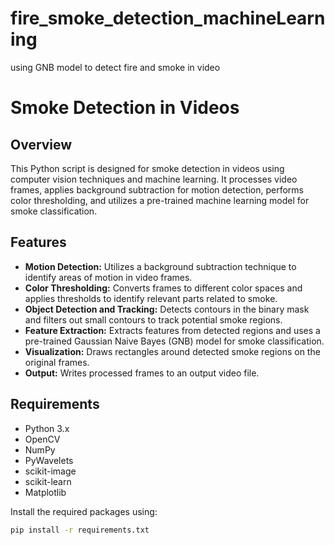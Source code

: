 # fire_smoke_detection_machineLearning
using GNB model to detect fire and smoke in video

# Smoke Detection in Videos

## Overview

This Python script is designed for smoke detection in videos using computer vision techniques and machine learning. It processes video frames, applies background subtraction for motion detection, performs color thresholding, and utilizes a pre-trained machine learning model for smoke classification.

## Features

- **Motion Detection:** Utilizes a background subtraction technique to identify areas of motion in video frames.
- **Color Thresholding:** Converts frames to different color spaces and applies thresholds to identify relevant parts related to smoke.
- **Object Detection and Tracking:** Detects contours in the binary mask and filters out small contours to track potential smoke regions.
- **Feature Extraction:** Extracts features from detected regions and uses a pre-trained Gaussian Naive Bayes (GNB) model for smoke classification.
- **Visualization:** Draws rectangles around detected smoke regions on the original frames.
- **Output:** Writes processed frames to an output video file.

## Requirements

- Python 3.x
- OpenCV
- NumPy
- PyWavelets
- scikit-image
- scikit-learn
- Matplotlib

Install the required packages using:

```bash
pip install -r requirements.txt
